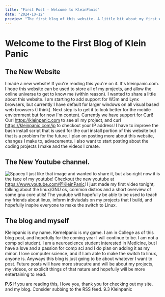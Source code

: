 ```yaml
---
title: "First Post - Welcome to KleinPanic"
date: "2024-10-12"
preview: "The first blog of this website. A little bit about my first website, my first youtube video, and my first blog"
---
```


# Welcome to the First Blog of Klein Panic

## The New Website
I made a new website! If you're reading this you're on it. It's kleinpanic.com. I hope this website can be used to store all of my projects, and allow the online universe to get to know me (within reason). 
I wanted to share a little about this website. I am starting to add support for W3m and Lynx browsers, but currently I have default for larger windows on all visual based web browsers (I think). Next step is to get it to look better for the mobile enviornment but for now I'm content. 
Currently we have support for Curl! Curl https://kleinpanic.com to see all my project, and curl https://kleinpanic.com/ip to checkout your IP address! I have to improve the bash install script that is used for the curl install portion of this website but that is a problem for the future. 
I plan on posting more about this website, changes I make to, advacements. I also want to start posting about the coding projects I make and the videos I create. 

## The New Youtube channel. 
![Spacey](/images/space.jpg)
I just like that image and wanted to share it, but also right now it is the face of my youtube! Checkout the new youtube at https://www.youtube.com/@KleinPanic! I just made my first video tonight, talking about the linux/GNU os, common distros and a short overview of some gnu core utils!
The youtube will hopefully be able to be used to teach my friends about linux, inform indiviudals on my projects that I build, and hopefully inspire everyone to make the switch to Linux. 

## The blog and myself
Kleinpanic is my name. Kernelpanic is my game. I am in College as of this blog post, and hopefully for the coming year I will continue to be. I am not a comp sci student. I am a neuroscience student interested in Medicine, but I have a love and a passion for comp sci and I do plan on adding it as my minor. I love computer science, and if I am able to make the switch to linux, anyone is. 
Anyways this blog is just going to be about whatever I want to post. Future posts will have more strucutre and will be about my projects, my videos, or explicit things of that nature and hopefully will be more entertaining to read. 

**P.S** If you are reading this, I love you, thank you for checking out my site, and my blog. Consider subbing to the RSS feed. 9.3 
Kleinpanic